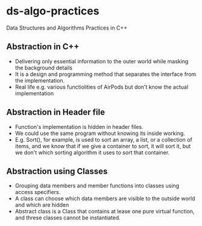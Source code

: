 # ds-algo-practices
Data Structures and Algorithms Practices in C++ 

## Abstraction in C++

- Delivering only essential information to the outer world while masking the background details
- It is a design and programming method that separates the interface from the implementation.
- Real life e.g. various functiolities of AirPods but don't know the actual implementation

## Abstraction in Header file
- Function's implementation is hidden in header files.
- We could use the same program without knowing its inside working. 
- E.g. Sort(), for example, is used to sort an array, a list, or a collection of items, and we know that if we give a container to sort, it will sort it, but we don't which sorting algorithm it uses to sort that container.

## Abstraction using Classes
- Grouping data members and member functions into classes using access specifiers.
- A class can choose which data members are visible to the outside world and which are hidden
- Abstract class is a Class that contains at lease one pure virtual function, and threse classes cannot be instantiated.